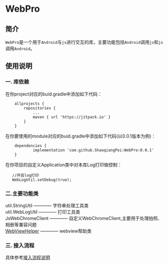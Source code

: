 # WebPro
## 简介
`WebPro`是一个用于`Android`与`js`进行交互的库，主要功能包括`Android`调用`js`和`js`调用`Android`。

## 使用说明
### 一. 库依赖
在你project对应的buid.gradle中添加如下代码：
```
	allprojects {
		repositories {
			...
			maven { url 'https://jitpack.io' }
		}
	}
```
在你要使用的module对应的buid.gradle中添加如下代码(以0.0.1版本为例)：
```
	dependencies {
	        implementation 'com.github.ShaoqiangPei:WebPro:0.0.1'
	}
```
在你项目的自定义Application类中对本库Log打印做控制：
```
   //开启log打印
   WebLogUtil.setDebug(true);
```
### 二.主要功能类
util.StringUtil ————  字符串处理工具类  
util.WebLogUtil ————  打印工具类  
JsWebChromeClient ————  自定义WebChromeClient,主要用于处理拍照、相册等兼容问题  
[WebViewHelper](https://github.com/ShaoqiangPei/WebPro/blob/master/read/WebViewHelper%E4%BD%BF%E7%94%A8%E8%AF%B4%E6%98%8E.md) ————  webview帮助类 
### 三. 接入流程
具体参考[接入流程说明](https://github.com/ShaoqiangPei/WebPro/blob/master/read/%E6%8E%A5%E5%85%A5%E6%B5%81%E7%A8%8B%E8%AF%B4%E6%98%8E.md)



